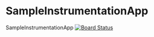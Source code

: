 # SampleInstrumentationApp
SampleInstrumentationApp
[![Board Status](https://dev.azure.com/szmnnagel/1de62b5b-a934-498c-92eb-18ab31aa9f4f/adbfe096-e3c5-4d05-9f42-f7d3da8fb233/_apis/work/boardbadge/409c8344-0c52-4904-8fc6-e171f3a37e3f?columnOptions=1)](https://dev.azure.com/szmnnagel/1de62b5b-a934-498c-92eb-18ab31aa9f4f/_boards/board/t/adbfe096-e3c5-4d05-9f42-f7d3da8fb233/Microsoft.RequirementCategory/)
